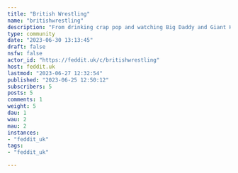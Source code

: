 ```yaml
---
title: "British Wrestling" 
name: "britishwrestling"
description: "From drinking crap pop and watching Big Daddy and Giant Haystacks to drinking crap pop and watching the various new and exciting British wrestling promotions, via catch wrestling at fairs, British wrestlers making it big overseas and the big names coming here on tour. Bring it all on!Elsewhere:*  [wrestling@lemmy.world](/c/wrestling@lemmy.world)*  [wrestling@midwest.social](/c/wrestling@midwest.social)*  [wrestling@sopuli.xyz](/c/wrestling@sopuli.xyz)Rules:* Don't be a dickVolunteers for moderators welcome."
type: community
date: "2023-06-30 13:13:45"
draft: false
nsfw: false
actor_id: "https://feddit.uk/c/britishwrestling"
host: feddit.uk
lastmod: "2023-06-27 12:32:54"
published: "2023-06-25 12:50:12"
subscribers: 5
posts: 5
comments: 1
weight: 5
dau: 1
wau: 2
mau: 2
instances:
- "feddit_uk"
tags: 
- "feddit_uk"

---
```

